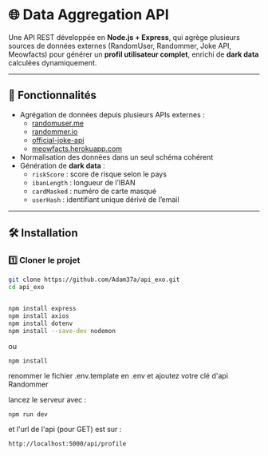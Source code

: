 # 🌐 Data Aggregation API

Une API REST développée en **Node.js + Express**, qui agrège plusieurs sources de données externes (RandomUser, Randommer, Joke API, Meowfacts) pour générer un **profil utilisateur complet**, enrichi de **dark data** calculées dynamiquement.

---

## 🚀 Fonctionnalités

- Agrégation de données depuis plusieurs APIs externes :
  - [randomuser.me](https://randomuser.me/api)
  - [randommer.io](https://randommer.io)
  - [official-joke-api](https://official-joke-api.appspot.com)
  - [meowfacts.herokuapp.com](https://meowfacts.herokuapp.com)
- Normalisation des données dans un seul schéma cohérent
- Génération de **dark data** :
  - `riskScore` : score de risque selon le pays
  - `ibanLength` : longueur de l’IBAN
  - `cardMasked` : numéro de carte masqué
  - `userHash` : identifiant unique dérivé de l’email

---

## 🛠️ Installation

### 1️⃣ Cloner le projet

```bash
git clone https://github.com/Adam37a/api_exo.git
cd api_exo


npm install express
npm install axios
npm install dotenv
npm install --save-dev nodemon

```
ou 
```
npm install
```

renommer le fichier .env.template en .env et ajoutez votre clé d'api Randommer

lancez le serveur avec : 
```
npm run dev
```

et l'url de l'api (pour GET) est sur :
```
http://localhost:5000/api/profile
```
